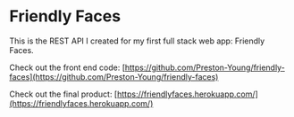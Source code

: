 # Friendly Faces

This is the REST API I created for my first full stack web app: Friendly Faces.

Check out the front end code: [https://github.com/Preston-Young/friendly-faces](https://github.com/Preston-Young/friendly-faces)

Check out the final product: [https://friendlyfaces.herokuapp.com/](https://friendlyfaces.herokuapp.com/)
